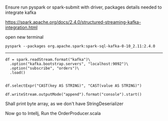Ensure run pyspark or spark-submit with driver, packages details needed to integrate kafka

https://spark.apache.org/docs/2.4.0/structured-streaming-kafka-integration.html

open new terminal

```
pyspark --packages org.apache.spark:spark-sql-kafka-0-10_2.11:2.4.0
```

-------

```
df = spark.readStream.format("kafka")\
  .option("kafka.bootstrap.servers", "localhost:9092")\
  .option("subscribe", "orders")\
  .load()
 
```



```
df.selectExpr("CAST(key AS STRING)", "CAST(value AS STRING)")
```

```
df.writeStream.outputMode("append").format("console").start()
```

Shall print byte array, as we don't have StringDeserializer

Now go to Intellj, Run the OrderProducer.scala
